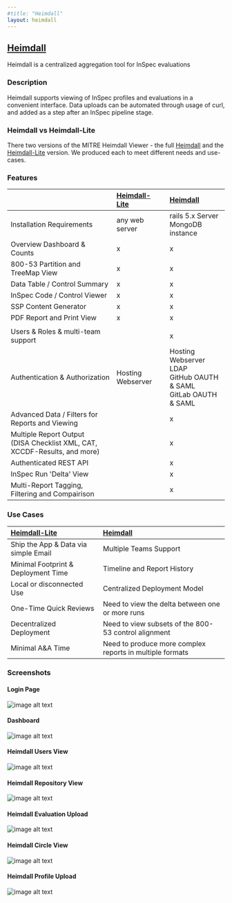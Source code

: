 ```yaml
---
#title: "Heimdall"
layout: heimdall
---
```



## [Heimdall](https://github.com/mitre/heimdall)

Heimdall is a centralized aggregation tool for InSpec evaluations

### Description
Heimdall supports viewing of InSpec profiles and evaluations in a convenient
interface.  Data uploads can be automated through usage of curl, and added as
a step after an InSpec pipeline stage.

### Heimdall vs Heimdall-Lite

There two versions of the MITRE Heimdall Viewer - the full [Heimdall](https://github.com/mitre/heimdall/) and the [Heimdall-Lite](https://github.com/mitre/heimdall-lite/)  version. We produced each to meet different needs and use-cases.

### Features

|  | [Heimdall-Lite](https://github.com/mitre/heimdall-lite/) | [Heimdall](https://github.com/mitre/heimdall/) |
|:--------------------------------------------------------------------------|:--------------|:-------------------------------------|
| Installation Requirements | any web server | rails 5.x Server <br /> MongoDB instance |
| Overview Dashboard & Counts | x | x |
| 800-53 Partition and TreeMap View | x | x |
| Data Table / Control Summary  | x | x |
| InSpec Code / Control Viewer | x | x |
| SSP Content Generator | x | x |
| PDF Report and Print View | x | x |
|  |  |  |
| Users & Roles & multi-team support |  | x |
| Authentication & Authorization | Hosting Webserver | Hosting Webserver<br />LDAP<br />GitHub OAUTH & SAML<br />GitLab OAUTH & SAML |
| Advanced Data / Filters for Reports and Viewing |  | x |
| Multiple Report Output<br />(DISA Checklist XML, CAT, XCCDF-Results, and more) |  | x |
| Authenticated REST API |  | x |
| InSpec Run 'Delta' View |  | x |
| Multi-Report Tagging, Filtering and Compairison |  | x |

### Use Cases

| [Heimdall-Lite](https://github.com/mitre/heimdall-lite/) | [Heimdall](https://github.com/mitre/heimdall/) |
|:------------------------------------|:--------------------------------------------------------|
| Ship the App & Data via simple Email | Multiple Teams Support |
| Minimal Footprint & Deployment Time | Timeline and Report History |
| Local or disconnected Use | Centralized Deployment Model  |
| One-Time Quick Reviews | Need to view the delta between one or more runs |
| Decentralized Deployment  | Need to view subsets of the 800-53 control alignment |
| Minimal A&A Time | Need to produce more complex reports in multiple formats |

### Screenshots

#### Login Page

![image alt text](/images/heimdall_login.png)

#### Dashboard

![image alt text](/images/heimdall_dashboard.png)

#### Heimdall Users View

![image alt text](/images/heimdall_users_view.png)

#### Heimdall Repository View

![image alt text](/images/heimdall_new_repo.png)

#### Heimdall Evaluation Upload

![image alt text](/images/heimdall_evaluation_upload.png)

#### Heimdall Circle View

![image alt text](/images/heimdall_circles.png)

#### Heimdall Profile Upload

![image alt text](/images/heimdall_profile_upload.png)
